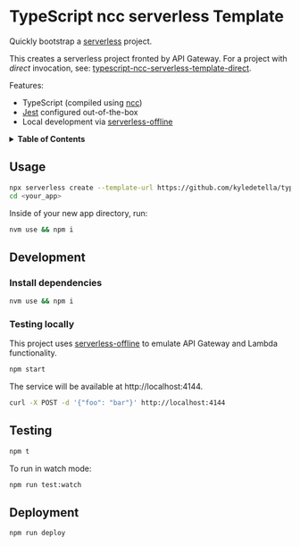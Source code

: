 # TypeScript ncc serverless Template

Quickly bootstrap a [serverless](https://serverless.com) project.

This creates a serverless project fronted by API Gateway. For a project with _direct_ invocation, see: [typescript-ncc-serverless-template-direct](https://github.com/kyledetella/typescript-ncc-serverless-template-direct).

Features:

- TypeScript (compiled using [ncc](https://github.com/zeit/ncc))
- [Jest](https://jestjs.io/) configured out-of-the-box
- Local development via [serverless-offline](https://github.com/dherault/serverless-offline)

<details>
<summary><strong>Table of Contents</strong></summary>

- [TypeScript ncc serverless Template](#typescript-ncc-serverless-template)
  - [Usage](#usage)
  - [Development](#development)
    - [Install dependencies](#install-dependencies)
    - [Testing locally](#testing-locally)
  - [Testing](#testing)
  - [Deployment](#deployment)

</details>

## Usage

```sh
npx serverless create --template-url https://github.com/kyledetella/typescript-ncc-serverless-template --path <your_app> && \
cd <your_app>
```

Inside of your new app directory, run:

```sh
nvm use && npm i
```

## Development

### Install dependencies

```bash
nvm use && npm i
```

### Testing locally

This project uses [serverless-offline](https://github.com/dherault/serverless-offline) to emulate API Gateway and Lambda functionality.

```sh
npm start
```

The service will be available at http://localhost:4144.

```sh
curl -X POST -d '{"foo": "bar"}' http://localhost:4144
```

## Testing

```sh
npm t
```

To run in watch mode:

```sh
npm run test:watch
```

## Deployment

```bash
npm run deploy
```
